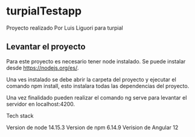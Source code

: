 # turpialTestapp

Proyecto realizado Por Luis Liguori para turpial

## Levantar el proyecto

Para este proyecto es necesario tener node instalado. Se puede instalar desde https://nodejs.org/es/.

Una ves instalado se debe abrir la carpeta del proyecto y ejecutar el comando npm install, esto instalara todas las dependencias del proyecto.

Una vez finalidado pueden realizar el comando ng serve para levantar el servidor en localhost:4200.

Tech stack

Version de node 14.15.3
Version de npm 6.14.9
Verision de Angular 12


